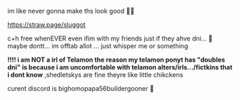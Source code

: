 im like never gonna make ths look good 👀👀

https://straw.page/sluggot

c+h free whenEVER even ifim with my friends just if they ahve dni... 👀 maybe dontt... 
im offtab allot ... just whisper me or something 

**!!!! i am NOT a irl of Telamon the reason my telamon ponyt has "doubles dni" is because i am uncomfortable with telamon alters/irls.../fictkins that i dont know** ,shedletskys are fine theyre like little chikckens 


curent discord is bighomopapa56buildergooner :eyes:
